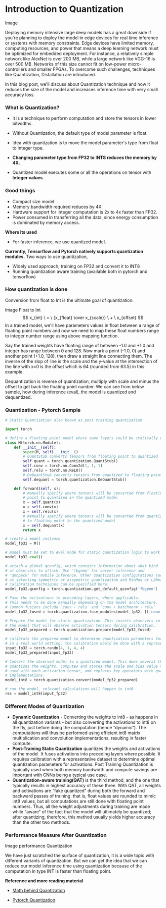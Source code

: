 # Introduction to Quantization

Image

Deploying memory intensive large deep models has a great downside if you're planning to deploy the model in edge devices for real time inference or systems with memory constraints. Edge devices have limited memory, computing resources, and power that means a deep learning network must be optimized for embedded deployment. For instance, a relatively simple network like AlexNet is over 200 MB, while a large network like VGG-16 is over 500 MB. Networks of this  size cannot fit on low-power micro-controllers and smaller FPGAs. To overcome such challenges, techniques like Quantization, Distallation are introduced.

 In this blog post, we'll discuss about Quantization technique and how it reduces the size of the model and increases inference time with very small accuracy loss.

### What is Quantization?

* It is a technique to perform computation and store the tensors in lower bitwidths.
* Without Quantization, the default type of model parameter is float.
* Idea with quantization is to move the model parameter's type from float to integer type.
* **Changing parameter type from FP32 to INT8 reduces the memory by 4X.**

* Quantized model executes some or all the operations on tensor with **Integer values**.

### Good things

* Compact size model
* Memory bandwidth required reduces by 4X
* Hardware support for integer computation is 2x to 4x faster than FP32.
* Power consumed in transferring all the data, since energy consumption is dominated by memory access.

**Where its used**

* For faster inference, we use quantized model.

**Currently, Tensorflow and Pytorch natively supports quantization modules.** Two ways to use quantization, 

* Widely used approach, training on FP32 and convert it to INT8
* Running quantization aware training (available both in pytorch and tensorflow)

### How quantization is done

Conversion from float to Int is the ultimate goal of quantization.

Image Float to Int
$$
x_{int} \ = \ {x_{float} \over x_{scale}} \ + \ x_{offset}
$$
In a trained model, we'll have parameters values in float between a range of floating point numbers and now we need to map these float numbers range to integer number range using above mapping function. 

Say the trained weights have floating range of between -1.0 and +1.0 and integer has range between 0 and 128. Now mark a point (-1.0, 0) and  another point (+1.0, 128), then draw a straight line connecting them.  The inverse of the slop of line is the scale and the y-value at the  intersection of the line with x=0 is the offset which is 64 (rounded  from 63.5) in this example.

Dequantization is reverse of quantization, multiply with scale and minus the offset to get back the floating point number. We can see from below sample, how during inference (eval), the model is quantized and dequantized.

### Quantization - Pytorch Sample 

```python
# Static Quantization also known as post training quantization

import torch

# define a floating point model where some layers could be statically quantized
class M(torch.nn.Module):
    def __init__(self):
        super(M, self).__init__()
        # QuantStub converts tensors from floating point to quantized
        self.quant = torch.quantization.QuantStub()
        self.conv = torch.nn.Conv2d(1, 1, 1)
        self.relu = torch.nn.ReLU()
        # DeQuantStub converts tensors from quantized to floating point
        self.dequant = torch.quantization.DeQuantStub()

    def forward(self, x):
        # manually specify where tensors will be converted from floating
        # point to quantized in the quantized model
        x = self.quant(x)
        x = self.conv(x)
        x = self.relu(x)
        # manually specify where tensors will be converted from quantized
        # to floating point in the quantized model
        x = self.dequant(x)
        return x

# create a model instance
model_fp32 = M()

# model must be set to eval mode for static quantization logic to work
model_fp32.eval()

# attach a global qconfig, which contains information about what kind
# of observers to attach. Use 'fbgemm' for server inference and
# 'qnnpack' for mobile inference. Other quantization configurations such
# as selecting symmetric or assymetric quantization and MinMax or L2Norm
# calibration techniques can be specified here.
model_fp32.qconfig = torch.quantization.get_default_qconfig('fbgemm')

# Fuse the activations to preceding layers, where applicable.
# This needs to be done manually depending on the model architecture.
# Common fusions include `conv + relu` and `conv + batchnorm + relu`
model_fp32_fused = torch.quantization.fuse_modules(model_fp32, [['conv', 'relu']])

# Prepare the model for static quantization. This inserts observers in
# the model that will observe activation tensors during calibration.
model_fp32_prepared = torch.quantization.prepare(model_fp32_fused)

# calibrate the prepared model to determine quantization parameters for activations
# in a real world setting, the calibration would be done with a representative dataset
input_fp32 = torch.randn(4, 1, 4, 4)
model_fp32_prepared(input_fp32)

# Convert the observed model to a quantized model. This does several things:
# quantizes the weights, computes and stores the scale and bias value to be
# used with each activation tensor, and replaces key operators with quantized
# implementations.
model_int8 = torch.quantization.convert(model_fp32_prepared)

# run the model, relevant calculations will happen in int8
res = model_int8(input_fp32)
```

### Different Modes of Quantization

* **Dynamic Quantization** - Converting the weights to int8 - as happens in all quantization variants - but also converting the activations to int8 on the fly, just before  doing the computation (hence “dynamic”). The computations will thus be performed using efficient int8 matrix multiplication and convolution implementations, resulting in faster  compute. 
* **Post-Training Static Quantization** quantizes the weights and activations of the model. It fuses activations into preceding layers where possible.  It requires calibration with a representative dataset to determine optimal quantization parameters for activations. Post Training Quantization is typically used when both memory bandwidth and compute savings are important with CNNs being a typical use case.
* **Quantization-aware training(QAT)** is the third method, and the one that typically results in highest accuracy of these three.  With QAT, all weights and activations are “fake quantized” during both  the forward and backward passes of training: that is, float values are  rounded to mimic int8 values, but all computations are still done with  floating point numbers. Thus, all the weight adjustments during training are made while “aware” of the fact that the model will ultimately be  quantized; after quantizing, therefore, this method usually yields  higher accuracy than the other two methods.

### Performance Measure After Quantization

Image performance Quantization

We have just scratched the surface of quantization, it is a wide topic with different variants of quantization. But we can get the idea that we can reduce our model inference time using quantization because of the computation in type INT is faster than floating point.

**Reference and more reading material**

* [Math behind Quantization](https://leimao.github.io/article/Neural-Networks-Quantization/)

* [Pytorch Quantization](https://pytorch.org/docs/stable/quantization.html)

  